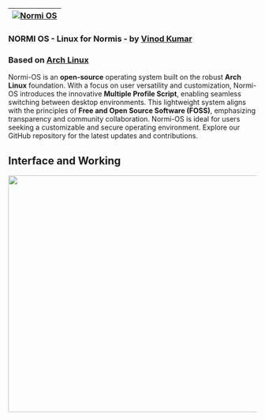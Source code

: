 [![Normi OS](https://github.com/Normi-OS.png?size=100)](https://github.com/Normi-OS) |
--- |
### NORMI OS - Linux for Normis - by [**Vinod Kumar**](https://github.com/iamNormi)
### Based on [Arch Linux](https://archlinux.org/)
  Normi-OS is an **open-source** operating system built on the robust **Arch Linux** foundation. With a focus on user versatility and customization, Normi-OS introduces the innovative **Multiple Profile Script**, enabling seamless switching between desktop environments. This lightweight system aligns with the principles of **Free and Open Source Software (FOSS)**, emphasizing transparency and community collaboration. Normi-OS is ideal for users seeking a customizable and secure operating environment. Explore our GitHub repository for the latest updates and contributions.
## Interface and Working
[<img src="https://img.youtube.com/vi/Ww8wohgYSdw/hqdefault.jpg" width="840" height="480"
/>](https://www.youtube.com/embed/Ww8wohgYSdw)
